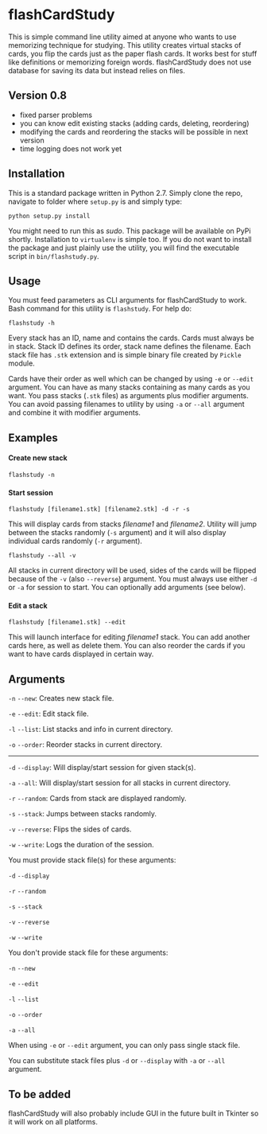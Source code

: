 # flashCardStudy

This is simple command line utility aimed at anyone who wants to use memorizing technique for studying. This utility creates virtual stacks of cards, you flip the cards just as the paper flash cards. It works best for stuff like definitions or memorizing foreign words.
flashCardStudy does not use database for saving its data but instead relies on files.

## Version 0.8

* fixed parser problems
* you can know edit existing stacks (adding cards, deleting, reordering)
* modifying the cards and reordering the stacks will be possible in next version
* time logging does not work yet

## Installation

This is a standard package written in Python 2.7. Simply clone the repo, navigate to folder where `setup.py` is and simply type:

	python setup.py install

You might need to run this as _sudo_. This package will be available on PyPi shortly. Installation to `virtualenv` is simple too. If you do not want to install the package and just plainly use the utility, you will find the executable script in `bin/flashstudy.py`.

## Usage

You must feed parameters as CLI arguments for flashCardStudy to work. Bash command for this utility is `flashstudy`. For help do: 

	flashstudy -h

Every stack has an ID, name and contains the cards. Cards must always be in stack. Stack ID defines its order, stack name defines the filename. Each stack file has `.stk` extension and is simple binary file created by `Pickle` module.

Cards have their order as well which can be changed by using `-e` or `--edit` argument. You can have as many stacks containing as many cards as you want. You pass stacks (`.stk` files) as arguments plus modifier arguments. You can avoid passing filenames to utility by using `-a` or `--all` argument and combine it with modifier arguments.

## Examples

#### Create new stack

	flashstudy -n

#### Start session

	flashstudy [filename1.stk] [filename2.stk] -d -r -s

This will display cards from stacks _filename1_ and _filename2_. Utility will jump between the stacks randomly (`-s` argument) and it will also display individual cards randomly (`-r` argument).

	flashstudy --all -v

All stacks in current directory will be used, sides of the cards will be flipped because of the `-v` (also `--reverse`) argument.
You must always use either `-d` or `-a` for session to start. You can optionally add arguments (see below).

#### Edit a stack

	flashstudy [filename1.stk] --edit

This will launch interface for editing _filename1_ stack. You can add another cards here, as well as delete them. You can also reorder the cards if you want to have cards displayed in certain way.

## Arguments

`-n`  `--new`: Creates new stack file.

`-e`  `--edit`: Edit stack file.

`-l`  `--list`: List stacks and info in current directory.

`-o`  `--order`: Reorder stacks in current directory.

______

`-d`  `--display`: Will display/start session for given stack(s).

`-a`  `--all`: Will display/start session for all stacks in current directory.

`-r`  `--random`: Cards from stack are displayed randomly.

`-s`  `--stack`: Jumps between stacks randomly.

`-v`  `--reverse`: Flips the sides of cards.

`-w`  `--write`: Logs the duration of the session.


You must provide stack file(s) for these arguments:

`-d`  `--display`

`-r`  `--random`

`-s`  `--stack`

`-v`  `--reverse`

`-w`  `--write`


You don't provide stack file for these arguments:

`-n`  `--new`

`-e`  `--edit`

`-l`  `--list`

`-o`  `--order`

`-a`  `--all`


When using `-e` or `--edit` argument, you can only pass single stack file.

You can substitute stack files plus `-d` or `--display` with `-a` or `--all` argument.

## To be added

flashCardStudy will also probably include GUI in the future built in Tkinter so it will work on all platforms.
